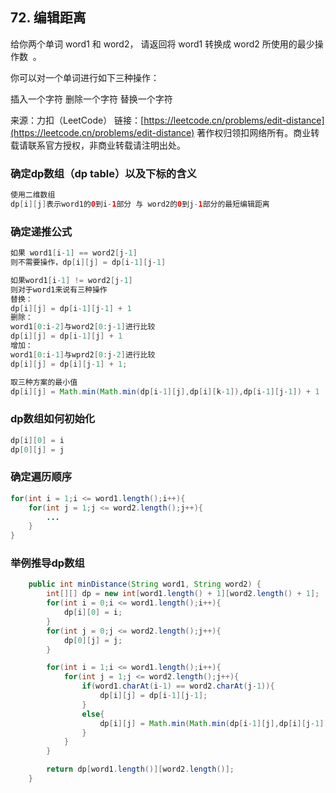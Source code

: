 ## 72. 编辑距离

给你两个单词 word1 和 word2， 请返回将 word1 转换成 word2 所使用的最少操作数  。

你可以对一个单词进行如下三种操作：

插入一个字符
删除一个字符
替换一个字符

来源：力扣（LeetCode）
链接：[https://leetcode.cn/problems/edit-distance](https://leetcode.cn/problems/edit-distance)
著作权归领扣网络所有。商业转载请联系官方授权，非商业转载请注明出处。



### 确定dp数组（dp table）以及下标的含义

```Java
使用二维数组
dp[i][j]表示word1的0到i-1部分 与 word2的0到j-1部分的最短编辑距离
```

### 确定递推公式

```Java
如果 word1[i-1] == word2[j-1]
则不需要操作，dp[i][j] = dp[i-1][j-1]

如果word1[i-1] != word2[j-1]
则对于word1来说有三种操作
替换：
dp[i][j] = dp[i-1][j-1] + 1
删除：
word1[0:i-2]与word2[0:j-1]进行比较
dp[i][j] = dp[i-1][j] + 1
增加：
word1[0:i-1]与wprd2[0:j-2]进行比较
dp[i][j] = dp[i][j-1] + 1;

取三种方案的最小值
dp[i][j] = Math.min(Math.min(dp[i-1][j],dp[i][k-1]),dp[i-1][j-1]) + 1

```

### dp数组如何初始化

```Java
dp[i][0] = i
dp[0][j] = j
```

### 确定遍历顺序

```Java
for(int i = 1;i <= word1.length();i++){
    for(int j = 1;j <= word2.length();j++){
        ...
    }
}
```

### 举例推导dp数组



```Java
    public int minDistance(String word1, String word2) {
        int[][] dp = new int[word1.length() + 1][word2.length() + 1];
        for(int i = 0;i <= word1.length();i++){
            dp[i][0] = i;
        }
        for(int j = 0;j <= word2.length();j++){
            dp[0][j] = j;
        }

        for(int i = 1;i <= word1.length();i++){
            for(int j = 1;j <= word2.length();j++){
                if(word1.charAt(i-1) == word2.charAt(j-1)){
                    dp[i][j] = dp[i-1][j-1];
                }
                else{
                    dp[i][j] = Math.min(Math.min(dp[i-1][j],dp[i][j-1]),dp[i-1][j-1]) + 1;
                }
            }
        }

        return dp[word1.length()][word2.length()];
    }
```

